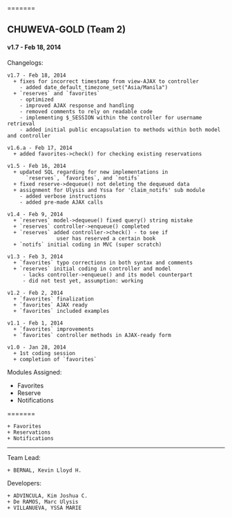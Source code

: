 =======
## CHUWEVA-GOLD (Team 2)
#### v1.7 - Feb 18, 2014


  Changelogs:

    v1.7 - Feb 18, 2014
      + fixes for incorrect timestamp from view-AJAX to controller
        - added date_default_timezone_set("Asia/Manila")
      + `reserves` and `favorites`
        - optimized
        - improved AJAX response and handling
        - removed comments to rely on readable code
        - implementing $_SESSION within the controller for username retrieval
        - added initial public encapsulation to methods within both model and controller

    v1.6.a - Feb 17, 2014
      + added favorites->check() for checking existing reservations

    v1.5 - Feb 16, 2014
      + updated SQL regarding for new implementations in
          `reserves`, `favorites`, and `notifs`
      + fixed reserve->dequeue() not deleting the dequeued data
      + assignment for Ulysis and Yssa for 'claim_notifs' sub module
        - added verbose instructions
        - added pre-made AJAX calls

    v1.4 - Feb 9, 2014
      + `reserves` model->dequeue() fixed query() string mistake
      + `reserves` controller->enqueue() completed
      + `reserves` added controller->check() - to see if
                    user has reserved a certain book
      + `notifs` initial coding in MVC (super scratch)

    v1.3 - Feb 3, 2014
      + `favorites` typo corrections in both syntax and comments
      + `reserves` initial coding in controller and model
         - lacks controller->enqueue() and its model counterpart 
         - did not test yet, assumption: working

    v1.2 - Feb 2, 2014
      + `favorites` finalization
      + `favorites` AJAX ready
      + `favorites` included examples
	
    v1.1 - Feb 1, 2014
      + `favorites` improvements
      + `favorites` controller methods in AJAX-ready form
  
    v1.0 - Jan 28, 2014
      + 1st coding session
      + completion of `favorites`
      
      
  Modules Assigned:
  
  - Favorites
  - Reserve
  - Notifications 
    
=======
  ```
  + Favorites
  + Reservations
  + Notifications 
  ```
    
---

  Team Lead:
  ```
  + BERNAL, Kevin Lloyd H.
  ```
   
  Developers:
  ```
  + ADVINCULA, Kim Joshua C.
  + De RAMOS, Marc Ulysis
  + VILLANUEVA, YSSA MARIE
  ```
  
